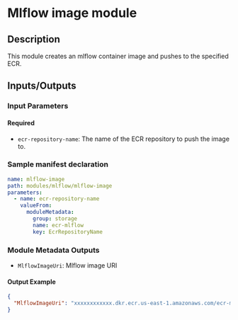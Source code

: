 # Mlflow image module

## Description

This module creates an mlflow container image and pushes to the specified ECR.

## Inputs/Outputs

### Input Parameters

#### Required

- `ecr-repository-name`: The name of the ECR repository to push the image to.

### Sample manifest declaration

```yaml
name: mlflow-image
path: modules/mlflow/mlflow-image
parameters:
  - name: ecr-repository-name
    valueFrom:
      moduleMetadata:
        group: storage
        name: ecr-mlflow
        key: EcrRepositoryName
```

### Module Metadata Outputs

- `MlflowImageUri`: Mlflow image URI

#### Output Example

```json
{
  "MlflowImageUri": "xxxxxxxxxxxx.dkr.ecr.us-east-1.amazonaws.com/ecr-mlflow:latest"
}
```
